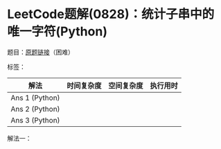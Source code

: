 # LeetCode题解(0828)：统计子串中的唯一字符(Python)

题目：[原题链接](https://leetcode-cn.com/problems/count-unique-characters-of-all-substrings-of-a-given-string/)（困难）

标签：

| 解法           | 时间复杂度 | 空间复杂度 | 执行用时 |
| -------------- | ---------- | ---------- | -------- |
| Ans 1 (Python) |            |            |          |
| Ans 2 (Python) |            |            |          |
| Ans 3 (Python) |            |            |          |

解法一：

